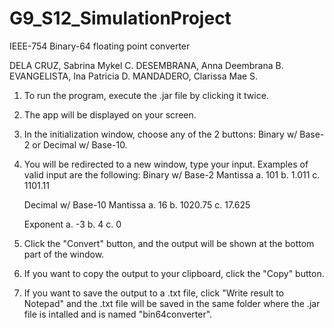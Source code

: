 # G9_S12_SimulationProject
IEEE-754 Binary-64 floating point converter

DELA CRUZ, Sabrina Mykel C.
DESEMBRANA, Anna Deembrana B.
EVANGELISTA, Ina Patricia D.
MANDADERO, Clarissa Mae S.


1. To run the program, execute the .jar file by clicking it twice.
2. The app will be displayed on your screen.
3. In the initialization window, choose any of the 2 buttons: Binary w/ Base-2 or Decimal w/ Base-10.
4. You will be redirected to a new window, type your input. Examples of valid input are the following:
	Binary w/ Base-2 Mantissa
	a. 101
	b. 1.011
	c. 1101.11

	Decimal w/ Base-10 Mantissa
	a. 16
	b. 1020.75
	c. 17.625

	Exponent
	a. -3
	b. 4
	c. 0
5. Click the "Convert" button, and the output will be shown at the bottom part of the window.
6. If you want to copy the output to your clipboard, click the "Copy" button.
7. If you want to save the output to a .txt file, click "Write result to Notepad" and the .txt file will be saved in the same folder where the .jar file is intalled and is named "bin64converter".
